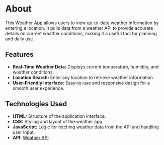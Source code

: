 <h1>About</h1>
<p>This Weather App allows users to view up-to-date weather information by entering a location. It pulls data from a weather API to provide accurate details on current weather conditions, making it a useful tool for planning and daily use.</p>

<h2>Features</h2>
<ul>
    <li><strong>Real-Time Weather Data:</strong> Displays current temperature, humidity, and weather conditions.</li>
    <li><strong>Location Search:</strong> Enter any location to retrieve weather information.</li>
    <li><strong>User-Friendly Interface:</strong> Easy-to-use and responsive design for a smooth user experience.</li>
</ul>

<h2>Technologies Used</h2>
<ul>
    <li><strong>HTML:</strong> Structure of the application interface.</li>
    <li><strong>CSS:</strong> Styling and layout of the weather app.</li>
    <li><strong>JavaScript:</strong> Logic for fetching weather data from the API and handling user input.</li>
    <li><strong>API:</strong> <a href="https://openweathermap.org/api" target="_blank">Weather API</a></li>
</ul>
